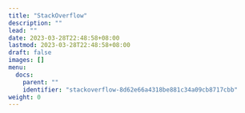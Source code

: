 ```yaml
---
title: "StackOverflow"
description: ""
lead: ""
date: 2023-03-28T22:48:58+08:00
lastmod: 2023-03-28T22:48:58+08:00
draft: false
images: []
menu:
  docs:
    parent: ""
    identifier: "stackoverflow-8d62e66a4318be881c34a09cb8717cbb"
weight: 0
---
```

